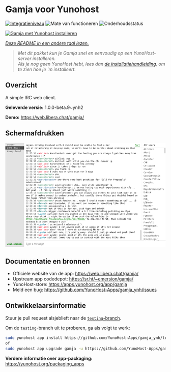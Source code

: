 <!--
NB: Deze README is automatisch gegenereerd door <https://github.com/YunoHost/apps/tree/master/tools/readme_generator>
Hij mag NIET handmatig aangepast worden.
-->

# Gamja voor Yunohost

[![Integratieniveau](https://dash.yunohost.org/integration/gamja.svg)](https://ci-apps.yunohost.org/ci/apps/gamja/) ![Mate van functioneren](https://ci-apps.yunohost.org/ci/badges/gamja.status.svg) ![Onderhoudsstatus](https://ci-apps.yunohost.org/ci/badges/gamja.maintain.svg)

[![Gamja met Yunohost installeren](https://install-app.yunohost.org/install-with-yunohost.svg)](https://install-app.yunohost.org/?app=gamja)

*[Deze README in een andere taal lezen.](./ALL_README.md)*

> *Met dit pakket kun je Gamja snel en eenvoudig op een YunoHost-server installeren.*  
> *Als je nog geen YunoHost hebt, lees dan [de installatiehandleiding](https://yunohost.org/install), om te zien hoe je 'm installeert.*

## Overzicht

A simple IRC web client.

**Geleverde versie:** 1.0.0-beta.9~ynh2

**Demo:** <https://web.libera.chat/gamja/>

## Schermafdrukken

![Schermafdrukken van Gamja](./doc/screenshots/screenshot.png)

## Documentatie en bronnen

- Officiele website van de app: <https://web.libera.chat/gamja/>
- Upstream app codedepot: <https://sr.ht/~emersion/gamja/>
- YunoHost-store: <https://apps.yunohost.org/app/gamja>
- Meld een bug: <https://github.com/YunoHost-Apps/gamja_ynh/issues>

## Ontwikkelaarsinformatie

Stuur je pull request alsjeblieft naar de [`testing`-branch](https://github.com/YunoHost-Apps/gamja_ynh/tree/testing).

Om de `testing`-branch uit te proberen, ga als volgt te werk:

```bash
sudo yunohost app install https://github.com/YunoHost-Apps/gamja_ynh/tree/testing --debug
of
sudo yunohost app upgrade gamja -u https://github.com/YunoHost-Apps/gamja_ynh/tree/testing --debug
```

**Verdere informatie over app-packaging:** <https://yunohost.org/packaging_apps>
